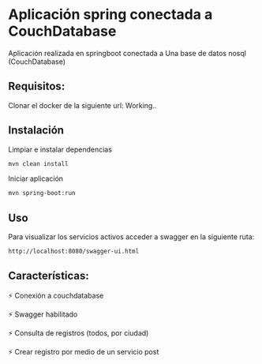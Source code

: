 # Aplicación spring conectada a CouchDatabase

Aplicación realizada en springboot conectada a Una base de datos nosql (CouchDatabase)

## Requisitos:
Clonar el docker de la siguiente url:
Working..

## Instalación

Limpiar e instalar dependencias

```bash
mvn clean install
```

Iniciar aplicación
```bash
mvn spring-boot:run
```

## Uso

Para visualizar los servicios activos acceder a swagger en la siguiente ruta:
```bash
http://localhost:8080/swagger-ui.html
```

## Características:

:zap: Conexión a couchdatabase

:zap: Swagger habilitado

:zap: Consulta de registros (todos, por ciudad)

:zap: Crear registro por medio de un servicio post


